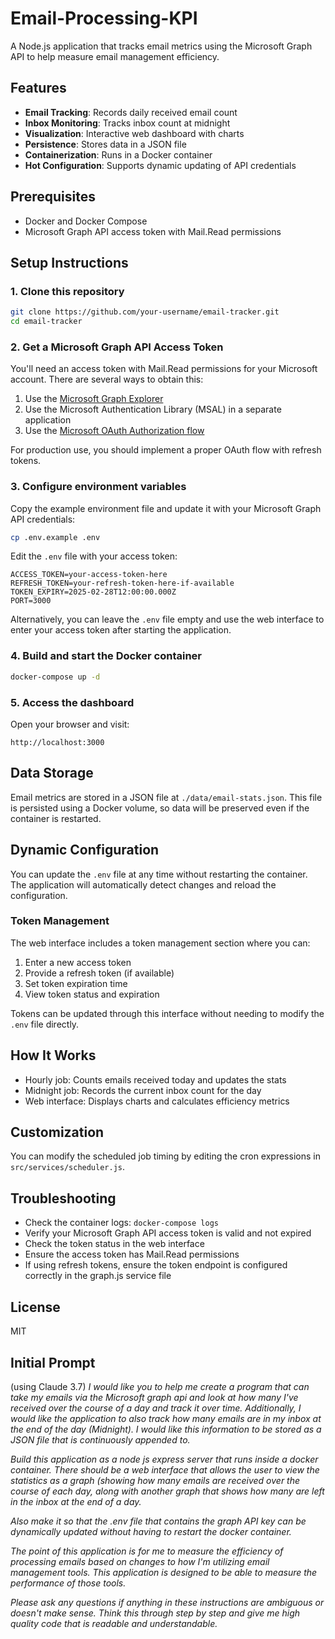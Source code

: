 # Email-Processing-KPI

A Node.js application that tracks email metrics using the Microsoft Graph API to help measure email management efficiency.

## Features

- **Email Tracking**: Records daily received email count
- **Inbox Monitoring**: Tracks inbox count at midnight
- **Visualization**: Interactive web dashboard with charts
- **Persistence**: Stores data in a JSON file
- **Containerization**: Runs in a Docker container
- **Hot Configuration**: Supports dynamic updating of API credentials

## Prerequisites

- Docker and Docker Compose
- Microsoft Graph API access token with Mail.Read permissions

## Setup Instructions

### 1. Clone this repository

```bash
git clone https://github.com/your-username/email-tracker.git
cd email-tracker
```

### 2. Get a Microsoft Graph API Access Token

You'll need an access token with Mail.Read permissions for your Microsoft account. There are several ways to obtain this:

1. Use the [Microsoft Graph Explorer](https://developer.microsoft.com/en-us/graph/graph-explorer)
2. Use the Microsoft Authentication Library (MSAL) in a separate application
3. Use the [Microsoft OAuth Authorization flow](https://learn.microsoft.com/en-us/azure/active-directory/develop/v2-oauth2-auth-code-flow)

For production use, you should implement a proper OAuth flow with refresh tokens.

### 3. Configure environment variables

Copy the example environment file and update it with your Microsoft Graph API credentials:

```bash
cp .env.example .env
```

Edit the `.env` file with your access token:

```
ACCESS_TOKEN=your-access-token-here
REFRESH_TOKEN=your-refresh-token-here-if-available
TOKEN_EXPIRY=2025-02-28T12:00:00.000Z
PORT=3000
```

Alternatively, you can leave the `.env` file empty and use the web interface to enter your access token after starting the application.

### 4. Build and start the Docker container

```bash
docker-compose up -d
```

### 5. Access the dashboard

Open your browser and visit:

```
http://localhost:3000
```

## Data Storage

Email metrics are stored in a JSON file at `./data/email-stats.json`. This file is persisted using a Docker volume, so data will be preserved even if the container is restarted.

## Dynamic Configuration

You can update the `.env` file at any time without restarting the container. The application will automatically detect changes and reload the configuration.

### Token Management

The web interface includes a token management section where you can:

1. Enter a new access token
2. Provide a refresh token (if available)
3. Set token expiration time
4. View token status and expiration

Tokens can be updated through this interface without needing to modify the `.env` file directly.

## How It Works

- Hourly job: Counts emails received today and updates the stats
- Midnight job: Records the current inbox count for the day
- Web interface: Displays charts and calculates efficiency metrics

## Customization

You can modify the scheduled job timing by editing the cron expressions in `src/services/scheduler.js`.

## Troubleshooting

- Check the container logs: `docker-compose logs`
- Verify your Microsoft Graph API access token is valid and not expired
- Check the token status in the web interface
- Ensure the access token has Mail.Read permissions
- If using refresh tokens, ensure the token endpoint is configured correctly in the graph.js service file

## License

MIT

## Initial Prompt
(using Claude 3.7)
*I would like you to help me create a program that can take my emails via the Microsoft graph api and look at how many I've received over the course of a day and track it over time. Additionally, I would like the application to also track how many emails are in my inbox at the end of the day (Midnight). I would like this information to be stored as a JSON file that is continuously appended to.*

*Build this application as a node js express server that runs inside a docker container. There should be a web interface that allows the user to view the statistics as a graph (showing how many emails are received over the course of each day, along with another graph that shows how many are left in the inbox at the end of a day.*

*Also make it so that the .env file that contains the graph API key can be dynamically updated without having to restart the docker container.*

*The point of this application is for me to measure the efficiency of processing emails based on changes to how I'm utilizing email management tools. This application is designed to be able to measure the performance of those tools.*

*Please ask any questions if anything in these instructions are ambiguous or doesn't make sense. Think this through step by step and give me high quality code that is readable and understandable.*
